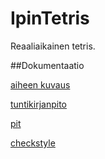 # IpinTetris

Reaaliaikainen tetris.

##Dokumentaatio

[aiheen kuvaus](dokumentointi/aiheenKuvausJaRakenne.md)

[tuntikirjanpito](dokumentointi/tuntikirjanpito.md)

[pit](dokumentointi/Pit/201602261226/index.html)

[checkstyle](dokumentointi/site/checkstyle.html)
